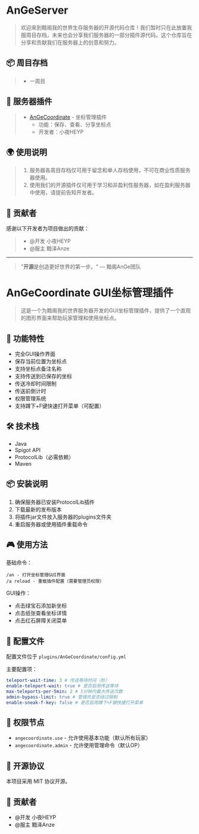 # AnGeServer

> 欢迎来到黯阁我的世界生存服务器的开源代码仓库！我们暂时只在此放置我服周目存档，未来也会分享我们服务器的一部分插件源代码。这个仓库旨在分享和贡献我们在服务器上的创意和努力。

## 📦 周目存档

> * 一周目

## 🔧 服务器插件

> * [AnGeCoordinate](https://github.com/XiaoYeYa/AnGeServer/tree/master) - 坐标管理插件
>   * 功能：保存、查看、分享坐标点
>   * 开发者：小夜HEYP

## 🌍 使用说明

> 1. 服务器各周目存档仅可用于留念和单人存档使用，不可在商业性质服务器使用。
> 2. 使用我们的开源插件仅可用于学习和非盈利性服务器，如在盈利服务器中使用，请提前告知开发者。

## 📄 贡献者

感谢以下开发者为项目做出的贡献：

> * @开发 小夜HEYP
> * @服主 黯泽Anze

---

> "**开源**是创造更好世界的第一步。" — 黯阁AnGe团队 

# AnGeCoordinate GUI坐标管理插件

> 这是一个为黯阁我的世界服务器开发的GUI坐标管理插件，提供了一个直观的图形界面来帮助玩家管理和使用坐标点。

## 🎯 功能特性

- 完全GUI操作界面
- 保存当前位置为坐标点
- 支持坐标点备注名称
- 支持传送到已保存的坐标
- 传送冷却时间限制
- 传送前倒计时
- 权限管理系统
- 支持蹲下+F键快速打开菜单（可配置）

## 🛠️ 技术栈

- Java
- Spigot API
- ProtocolLib（必需依赖）
- Maven

## 📦 安装说明

1. 确保服务器已安装ProtocolLib插件
2. 下载最新的发布版本
3. 将插件jar文件放入服务器的plugins文件夹
4. 重启服务器或使用插件重载命令

## 🎮 使用方法

基础命令：
```
/an - 打开坐标管理GUI界面
/a reload - 重载插件配置（需要管理员权限）
```

GUI操作：
- 点击绿宝石添加新坐标
- 点击纸张查看坐标详情
- 点击红石屏障关闭菜单

## 🔧 配置文件

配置文件位于 `plugins/AnGeCoordinate/config.yml`

主要配置项：
```yaml
teleport-wait-time: 3 # 传送等待时间（秒）
enable-teleport-wait: true # 是否启用传送等待
max-teleports-per-5min: 2 # 5分钟内最大传送次数
admin-bypass-limit: true # 管理员是否绕过限制
enable-sneak-f-key: false # 是否启用蹲下+F键快捷打开菜单
```

## 🔐 权限节点

- `angecoordinate.use` - 允许使用基本功能（默认所有玩家）
- `angecoordinate.admin` - 允许使用管理命令（默认OP）

## 📄 开源协议

本项目采用 MIT 协议开源。

## 👥 贡献者

- @开发 小夜HEYP
- @服主 黯泽Anze 